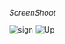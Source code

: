_ScreenShoot_

![sign](https://user-images.githubusercontent.com/44739319/68685811-42fb6f00-059d-11ea-9d26-3cd9f9bc25c5.jpeg)
![Up](https://user-images.githubusercontent.com/44739319/68685827-4abb1380-059d-11ea-9f1b-1fb5666aa55c.jpeg)

